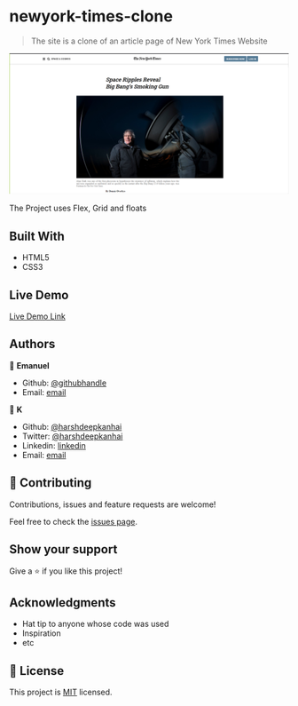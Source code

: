 # newyork-times-clone

> The site is a clone of an article page of New York Times Website

![screenshot](./app_screenshot.png)

The Project uses Flex, Grid and floats

## Built With

- HTML5
- CSS3

## Live Demo

[Live Demo Link](https://rawcdn.githack.com/emasdev/newyork-times-clone/527d8d0a68770bea3d5fa6506d1bde2faaad4ff0/index.html)

## Authors

👤 **Emanuel**

- Github: [@githubhandle](https://github.com/emasdev)
- Email: [email](emas.dev@gmail.com)

👤 **K**

- Github: [@harshdeepkanhai](https://github.com/harshdeep-kanhai)
- Twitter: [@harshdeepkanhai](https://twitter.com/harshdeepkanhai)
- Linkedin: [linkedin](https://www.linkedin.com/in/harshdeepkanhai/)
- Email: [email](harshdeepkanhai@gmail.com)

## 🤝 Contributing

Contributions, issues and feature requests are welcome!

Feel free to check the [issues page](issues/).

## Show your support

Give a ⭐️ if you like this project!

## Acknowledgments

- Hat tip to anyone whose code was used
- Inspiration
- etc

## 📝 License

This project is [MIT](lic.url) licensed.
